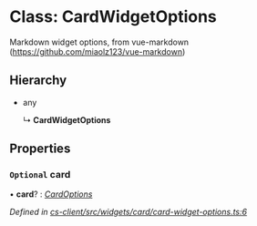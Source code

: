 # Class: CardWidgetOptions

Markdown widget options, from vue-markdown (https://github.com/miaolz123/vue-markdown)

## Hierarchy

* any

  ↳ **CardWidgetOptions**

## Properties

### `Optional` card

• **card**? : *[CardOptions](_cs_client_src_widgets_intro_intro_widget_options_.cardoptions.md)*

*Defined in [cs-client/src/widgets/card/card-widget-options.ts:6](https://github.com/RichardHovenkamp/csnext/blob/0e0b9b29/packages/cs-client/src/widgets/card/card-widget-options.ts#L6)*
